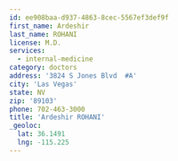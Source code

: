 ```yaml
---
id: ee908baa-d937-4863-8cec-5567ef3def9f
first_name: Ardeshir
last_name: ROHANI
license: M.D.
services:
  - internal-medicine
category: doctors
address: '3824 S Jones Blvd  #A'
city: 'Las Vegas'
state: NV
zip: '89103'
phone: 702-463-3000
title: 'Ardeshir ROHANI'
_geoloc:
  lat: 36.1491
  lng: -115.225
---
```

